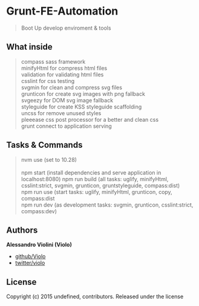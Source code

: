 # Grunt-FE-Automation

> Boot Up develop enviroment & tools


## What inside

> compass sass framework<br />
> minifyHtml for compress html files<br />
> validation for validating html files<br />
> csslint for css testing<br />
> svgmin for clean and compress svg files<br />
> grunticon for create svg images with png fallback<br />
> svgeezy for DOM svg image fallback<br />
> styleguide for create KSS styleguide scaffolding<br />
> uncss for remove unused styles<br />
> pleeease css post processor for a better and clean css<br />
> grunt connect to application serving<br />


## Tasks & Commands
> nvm use (set to 10.28)<br /><br />
> npm start (install dependencies and serve application in localhost:8080)
> npm run build (all tasks: uglify, minifyHtml, csslint:strict, svgmin, grunticon, gruntstyleguide, compass:dist)<br />
> npm run use (start tasks: uglify, minifyHtml, grunticon, copy, compass:dist<br />
> npm run dev (as development tasks: svgmin, grunticon, csslint:strict, compass:dev)<br />


## Authors

**Alessandro Violini (Violo)**

+ [github/Violo](https://github.com/Violo/tools.git)
+ [twitter/violo](http://twitter.com/violo)


## License
Copyright (c) 2015 undefined, contributors.
Released under the  license